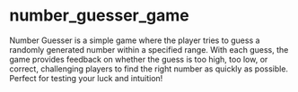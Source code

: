 # number_guesser_game
Number Guesser is a simple game where the player tries to guess a randomly generated number within a specified range. With each guess, the game provides feedback on whether the guess is too high, too low, or correct, challenging players to find the right number as quickly as possible. Perfect for testing your luck and intuition!
